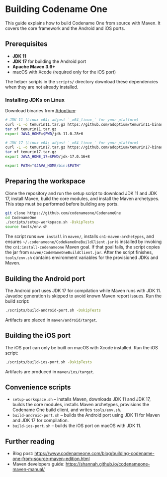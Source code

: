 # Building Codename One

This guide explains how to build Codename One from source with Maven. It covers the core framework and the Android and iOS ports.

## Prerequisites

- **JDK 11**
- **JDK 17** for building the Android port
- **Apache Maven 3.6+**
- macOS with Xcode (required only for the iOS port)

The helper scripts in the `scripts/` directory download these dependencies when they are not already installed.

### Installing JDKs on Linux

Download binaries from [Adoptium](https://adoptium.net):

```bash
# JDK 11 (Linux x64; adjust `_x64_linux_` for your platform)
curl -L -o temurin11.tar.gz https://github.com/adoptium/temurin11-binaries/releases/download/jdk-11.0.28%2B6/OpenJDK11U-jdk_x64_linux_hotspot_11.0.28_6.tar.gz
tar xf temurin11.tar.gz
export JAVA_HOME=$PWD/jdk-11.0.28+6

# JDK 17 (Linux x64; adjust `_x64_linux_` for your platform)
curl -L -o temurin17.tar.gz https://github.com/adoptium/temurin17-binaries/releases/download/jdk-17.0.16%2B8/OpenJDK17U-jdk_x64_linux_hotspot_17.0.16_8.tar.gz
tar xf temurin17.tar.gz
export JAVA_HOME_17=$PWD/jdk-17.0.16+8

export PATH="$JAVA_HOME/bin:$PATH"
```

## Preparing the workspace

Clone the repository and run the setup script to download JDK 11 and JDK 17, install Maven, build the core modules, and install the Maven archetypes. This step must be performed before building any ports.

```bash
git clone https://github.com/codenameone/CodenameOne
cd CodenameOne
./scripts/setup-workspace.sh -DskipTests
source tools/env.sh
```

The script runs `mvn install` in `maven/`, installs `cn1-maven-archetypes`, and ensures `~/.codenameone/CodeNameOneBuildClient.jar` is installed by invoking the `cn1:install-codenameone` Maven goal. If that goal fails, the script copies the jar from `maven/CodeNameOneBuildClient.jar`. After the script finishes, `tools/env.sh` contains environment variables for the provisioned JDKs and Maven.

## Building the Android port

The Android port uses JDK 17 for compilation while Maven runs with JDK 11. Javadoc generation is skipped to avoid known Maven report issues. Run the build script:

```bash
./scripts/build-android-port.sh -DskipTests
```

Artifacts are placed in `maven/android/target`.

## Building the iOS port

The iOS port can only be built on macOS with Xcode installed. Run the iOS script:

```bash
./scripts/build-ios-port.sh -DskipTests
```

Artifacts are produced in `maven/ios/target`.

## Convenience scripts

- `setup-workspace.sh` – installs Maven, downloads JDK 11 and JDK 17, builds the core modules, installs Maven archetypes, provisions the Codename One build client, and writes `tools/env.sh`.
- `build-android-port.sh` – builds the Android port using JDK 11 for Maven and JDK 17 for compilation.
- `build-ios-port.sh` – builds the iOS port on macOS with JDK 11.

## Further reading

- Blog post: <https://www.codenameone.com/blog/building-codename-one-from-source-maven-edition.html>
- Maven developers guide: <https://shannah.github.io/codenameone-maven-manual/>
